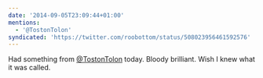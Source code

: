 ```yaml
---
date: '2014-09-05T23:09:44+01:00'
mentions:
  - '@TostonTolon'
syndicated: 'https://twitter.com/roobottom/status/508023956461592576'
---
```

Had something from [@TostonTolon](https://twitter.com/@TostonTolon) today. Bloody brilliant. Wish I knew what it was called.
